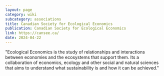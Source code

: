 ```yaml
---
layout: page
category: wiki
subcategory: associations
title: Canadian Society for Ecological Economics
publication: Canadian Society for Ecological Economics
link: https://cansee.ca/
date: 2024-04-22
---
```


"Ecological Economics is the study of relationships and interactions between economies and the ecosystems that support them. Its a collaboration of economics, ecology and other social and natural sciences that aims to understand what sustainability is and how it can be achieved."
